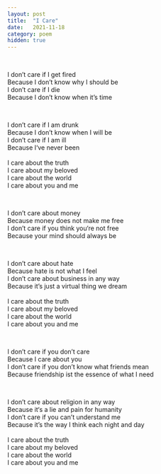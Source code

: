 ```yaml
---
layout: post
title:  "I Care"
date:   2021-11-18 
category: poem
hidden: true
---
```

<p>&nbsp;</p>
I don’t care if I get fired<br />
Because I don’t know why I should be<br /> 
I don’t care if I die<br />
Because I don’t know when it’s time<br />
<p>&nbsp;</p>
I don’t care if I am drunk<br />
Because I don’t know when I will be<br />
I don’t care if I am ill<br />
Because I‘ve never been<br />
<br />
I care about the truth<br />
I care about my beloved<br />
I care about the world<br />
I care about you and me<br />
<p>&nbsp;</p>
I don’t care about money<br />
Because money does not make me free<br />
I don’t care if you think you‘re not free<br />
Because your mind should always be<br />
<p>&nbsp;</p>
I don’t care about hate<br />
Because hate is not what I feel<br />
I don’t care about business in any way<br />
Because it’s just a virtual thing we dream<br />
<br />
I care about the truth<br />
I care about my beloved<br />
I care about the world<br />
I care about you and me<br />
<p>&nbsp;</p>
I don’t care if you don’t care<br />
Because I care about you<br />
I don’t care if you don’t know what friends mean<br />
Because friendship ist the essence of what I need<br />
<p>&nbsp;</p>
I don’t care about religion in any way<br />
Because it‘s a lie and pain for humanity<br />
I don’t care if you can’t understand me<br />
Because it’s the way I think each night and day<br />
<br />
I care about the truth<br />
I care about my beloved<br />
I care about the world<br />
I care about you and me<br />

